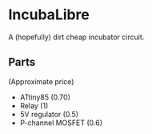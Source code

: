 IncubaLibre
===========

A (hopefully) dirt cheap incubator circuit.

Parts
-----

(Approximate price)

* ATtiny85 (0.70)
* Relay (1)
* 5V regulator (0.5)
* P-channel MOSFET (0.6)
